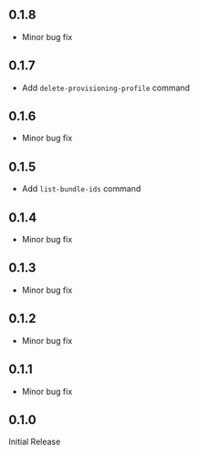 
## 0.1.8

- Minor bug fix

## 0.1.7

- Add `delete-provisioning-profile` command

## 0.1.6

- Minor bug fix

## 0.1.5

- Add `list-bundle-ids` command

## 0.1.4

- Minor bug fix

## 0.1.3

- Minor bug fix

## 0.1.2

- Minor bug fix

## 0.1.1

- Minor bug fix

## 0.1.0

Initial Release
